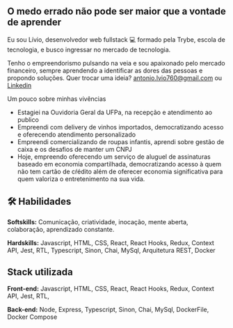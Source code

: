 
## O medo errado não pode ser maior que a vontade de aprender

Eu sou Lívio, desenvolvedor web fullstack  💻  formado pela Trybe, escola de tecnologia, e busco ingressar no mercado de tecnologia.

Tenho o empreendorismo pulsando na veia e sou apaixonado pelo mercado financeiro, sempre aprendendo a identificar as dores das pessoas e propondo soluções.
Quer trocar uma ideia? antonio.lvio760@gmail.com ou [Linkedin](https://www.linkedin.com/in/liviolopesdev/)

Um pouco sobre minhas vivências
- Estagiei na Ouvidoria Geral da UFPa, na recepção e atendimento ao publico
- Empreendi com delivery de vinhos importados, democratizando acesso e oferecendo atendimento personalizado
- Empreendi comercializando de roupas infantis, aprendi sobre gestão de caixa e os desafios de manter um CNPJ
- Hoje, empreendo oferecendo um serviço de aluguel de assinaturas baseado em economia compartilhada, democratizando acesso à quem não tem cartão de cŕédito além de oferecer economia significativa para quem valoriza o entretenimento na sua vida. 



## 🛠 Habilidades
**Softskills:** Comunicação, criatividade, inocação, mente aberta, colaboração, aprendizado constante.

**Hardskills:** Javascript, HTML, CSS, React, React Hooks, Redux, Context API, Jest, RTL, Typescript, Sinon, Chai, MySql, Arquitetura REST, Docker
## Stack utilizada

**Front-end:** Javascript, HTML, CSS, React, React Hooks, Redux, Context API, Jest, RTL,

**Back-end:** Node, Express, Typescript, Sinon, Chai, MySql, DockerFile, Docker Compose 

